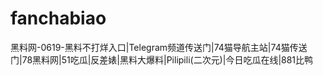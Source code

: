 # fanchabiao
黑料网-0619-黑料不打烊入口|Telegram频道传送门|74猫导航主站|74猫传送门|78黑料网|51吃瓜|反差婊|黑料大爆料|Pilipili(二次元)|今日吃瓜在线|881比鸭

